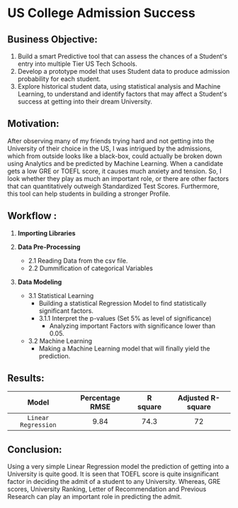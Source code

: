 # US College Admission Success

## Business Objective:

   1. Build a smart Predictive tool that can assess the chances of a Student's entry into multiple Tier US Tech Schools.
   2. Develop a prototype model that uses Student data to produce admission probability for each student.
   3. Explore historical student data, using statistical analysis and Machine Learning, to understand and identify factors that may affect a Student's success at getting into their dream University.


## Motivation:

After observing many of my friends trying hard and not getting into the University of their choice in the US, I was intrigued by the admissions, which from outside looks like a black-box, could actually be broken down using Analytics and be predicted by Machine Learning. When a candidate gets a low GRE or TOEFL score, it causes much anxiety and tension. So, I look whether they play as much an important role, or there are other factors that can quantitatively outweigh Standardized Test Scores. Furthermore, this tool can help students in building a stronger Profile.
 

## Workflow :

   1. **Importing Libraries**
      
   2. **Data Pre-Processing**
        - 2.1 Reading Data from the csv file.
        - 2.2 Dummification of categorical Variables

   3. **Data Modeling**
        - 3.1 Statistical Learning
            - Building a statistical Regression Model to find statistically significant factors.
            - 3.1.1 Interpret the p-values (Set 5% as level of significance) 
                 - Analyzing important Factors with significance lower than 0.05.
        - 3.2 Machine Learning
            - Making a Machine Learning model that will finally yield the prediction.
  
## Results:

|    **Model**     |    **Percentage RMSE**    | **R square**   | **Adjusted R-square**|
|:------------:|:-----------------------------:|:----------------------:|:----------------------:|
| `Linear Regression`| 9.84 |74.3|72|

## Conclusion:

Using a very simple Linear Regression model the prediction of getting into a University is quite good. It is seen that TOEFL score is quite insignificant factor in deciding the admit of a student to any University. Whereas, GRE scores, University Ranking, Letter of Recommendation and Previous Research can play an important role in predicting the admit.
    
